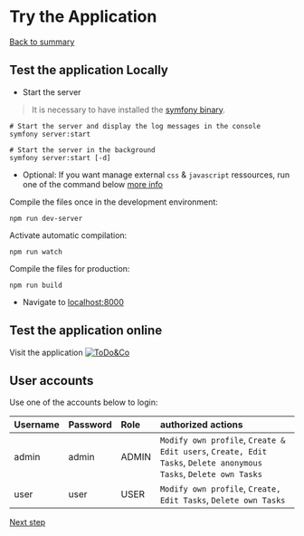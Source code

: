 # Try the Application

[Back to summary](../index.md)

## Test the application Locally

* Start the server

>It is necessary to have installed the [symfony binary](https://symfony.com/download).

```shell
# Start the server and display the log messages in the console
symfony server:start
 
# Start the server in the background
symfony server:start [-d]
```

* Optional: If you want manage external ``css`` & ``javascript`` ressources, run one of the command below [more info](https://symfony.com/doc/4.4/frontend/encore/simple-example.html#configuring-encore-webpack)

Compile the files once in the development environment:
```npm
npm run dev-server
```

Activate automatic compilation:
```shell
npm run watch
```

Compile the files for production:
```shell
npm run build
```

* Navigate to [localhost:8000](http://localhost:8000)

## Test the application online

Visit the application [![ToDo&Co](https://img.shields.io/badge/ToDo&Co-yellow.svg)](https://todolist.it-bigboss.de/ "Manage your tasks")

## User accounts
Use one of the accounts below to login:

Username | Password | Role  | authorized actions
:------- | :------- | :-----| :--------
 admin   |   admin  | ADMIN | ``Modify own profile``, ``Create & Edit users``, ``Create, Edit Tasks``, ``Delete anonymous Tasks``, ``Delete own Tasks``
 user    |   user   | USER  | ``Modify own profile``,  ``Create, Edit Tasks``, ``Delete own Tasks``

[Next step](tests.html "Run Tests")
